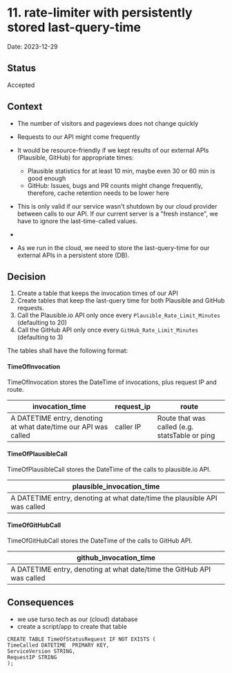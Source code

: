 # 11. rate-limiter with persistently stored last-query-time

Date: 2023-12-29

## Status

Accepted

## Context

* The number of visitors and pageviews does not change quickly 
* Requests to our API might come frequently

* It would be resource-friendly if we kept results of our external APIs (Plausible, GitHub) for appropriate times:
  * Plausible statistics for at least 10 min, maybe even 30 or 60 min is good enough
  * GitHub: Issues, bugs and PR counts might change frequently, therefore, cache retention needs to be lower here

* This is only valid if our service wasn't shutdown by our cloud provider between calls to our API.
If our current server is a "fresh instance", we have to ignore the last-time-called values.
* 
* As we run in the cloud, we need to store the last-query-time for our external APIs in a persistent store (DB).


## Decision

1. Create a table that keeps the invocation times of our API
2. Create tables that keep the last-query time for both Plausible and GitHub requests.
2. Call the Plausible.io API only once every `Plausible_Rate_Limit_Minutes` (defaulting to 20)
3. Call the GitHub API only once every `GitHub_Rate_Limit_Minutes` (defaulting to 3)

The tables shall have the following format:
 
#### TimeOfInvocation

TimeOfInvocation stores the DateTime of invocations, plus request IP and route.

| invocation_time | request_ip | route |
| --- | --- | --- |
| A DATETIME entry, denoting at what date/time our API was called  | caller IP | Route that was called (e.g. statsTable or ping |


#### TimeOfPlausibleCall

TimeOfPlausibleCall stores the DateTime of the calls to plausible.io API.

| plausible_invocation_time |
| --- | 
| A DATETIME entry, denoting at what date/time the plausible API was called |

#### TimeOfGitHubCall

TimeOfGitHubCall stores the DateTime of the calls to GitHub API.

| github_invocation_time | 
| --- | 
| A DATETIME entry, denoting at what date/time the GitHub API was called | 

## Consequences

* we use turso.tech as our (cloud) database
* create a script/app to create that table

```
CREATE TABLE TimeOfStatusRequest IF NOT EXISTS (
TimeCalled DATETIME  PRIMARY KEY,
ServiceVersion STRING,
RequestIP STRING
);
```
